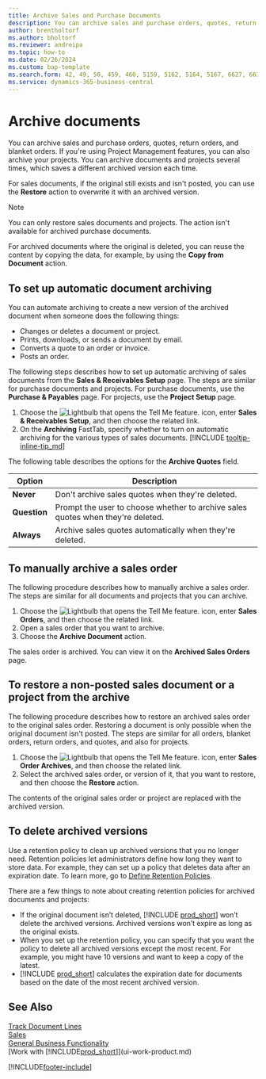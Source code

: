 ```yaml
---
title: Archive Sales and Purchase Documents
description: You can archive sales and purchase orders, quotes, return orders, and blanket orders.
author: brentholtorf
ms.author: bholtorf
ms.reviewer: andreipa
ms.topic: how-to
ms.date: 02/26/2024
ms.custom: bap-template
ms.search.form: 42, 49, 50, 459, 460, 5159, 5162, 5164, 5167, 6627, 6630, 6644, 9305, 9306, 9346, 9347, 9348, 9349
ms.service: dynamics-365-business-central
---
```

# Archive documents

You can archive sales and purchase orders, quotes, return orders, and blanket orders. If you're using Project Management features, you can also archive your projects. You can archive documents and projects several times, which saves a different archived version each time.

For sales documents, if the original still exists and isn't posted, you can use the **Restore** action to overwrite it with an archived version. 

> [!NOTE]
> You can only restore sales documents and projects. The action isn't available for archived purchase documents.

For archived documents where the original is deleted, you can reuse the content by copying the data, for example, by using the **Copy from Document** action.  

## To set up automatic document archiving

You can automate archiving to create a new version of the archived document when someone does the following things:

* Changes or deletes a document or project.
* Prints, downloads, or sends a document by email.
* Converts a quote to an order or invoice.
* Posts an order.

The following steps describes how to set up automatic archiving of sales documents from the **Sales & Receivables Setup** page. The steps are similar for purchase documents and projects. For purchase documents, use the **Purchase & Payables** page. For projects, use the **Project Setup** page.

1. Choose the ![Lightbulb that opens the Tell Me feature.](media/ui-search/search_small.png "Tell me what you want to do") icon, enter **Sales & Receivables Setup**, and then choose the related link.
2. On the **Archiving** FastTab, specify whether to turn on automatic archiving for the various types of sales documents. [!INCLUDE [tooltip-inline-tip_md](includes/tooltip-inline-tip_md.md)]

The following table describes the options for the **Archive Quotes** field.

|Option|Description|
|------|-----------|
|**Never**| Don't archive sales quotes when they're deleted.|
|**Question**|Prompt the user to choose whether to archive sales quotes when they're deleted.|
|**Always**|Archive sales quotes automatically when they're deleted.|

## To manually archive a sales order

The following procedure describes how to manually archive a sales order. The steps are similar for all documents and projects that you can archive.

1. Choose the ![Lightbulb that opens the Tell Me feature.](media/ui-search/search_small.png "Tell me what you want to do") icon, enter **Sales Orders**, and then choose the related link.  
2. Open a sales order that you want to archive.  
3. Choose the **Archive Document** action.

The sales order is archived. You can view it on the **Archived Sales Orders** page.

## To restore a non-posted sales document or a project from the archive

The following procedure describes how to restore an archived sales order to the original sales order. Restoring a document is only possible when the original document isn't posted. The steps are similar for all orders, blanket orders, return orders, and quotes, and also for projects.

1. Choose the ![Lightbulb that opens the Tell Me feature.](media/ui-search/search_small.png "Tell me what you want to do") icon, enter **Sales Order Archives**, and then choose the related link.
2. Select the archived sales order, or version of it, that you want to restore, and then choose the **Restore** action.  

The contents of the original sales order or project are replaced with the archived version.

## To delete archived versions

Use a retention policy to clean up archived versions that you no longer need. Retention policies let administrators define how long they want to store data. For example, they can set up a policy that deletes data after an expiration date. To learn more, go to [Define Retention Policies](admin-data-retention-policies.md).

There are a few things to note about creating retention policies for archived documents and projects:

* If the original document isn’t deleted, [!INCLUDE [prod_short](includes/prod_short.md)] won’t delete the archived versions. Archived versions won’t expire as long as the original exists.
* When you set up the retention policy, you can specify that you want the policy to delete all archived versions except the most recent. For example, you might have 10 versions and want to keep a copy of the latest. 
* [!INCLUDE [prod_short](includes/prod_short.md)] calculates the expiration date for documents based on the date of the most recent archived version.

## See Also

[Track Document Lines](across-how-to-track-document-lines.md)  
[Sales](sales-manage-sales.md)  
[General Business Functionality](ui-across-business-areas.md)  
[Work with [!INCLUDE[prod_short](includes/prod_short.md)]](ui-work-product.md)

[!INCLUDE[footer-include](includes/footer-banner.md)]
